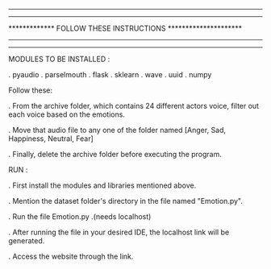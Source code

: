 *****************************************************************
*****************************************************************
*************   FOLLOW THESE INSTRUCTIONS   *********************
*****************************************************************
*****************************************************************


MODULES TO BE INSTALLED : 

. pyaudio
. parselmouth
. flask
. sklearn
. wave
. uuid
. numpy

Follow these: 

. From the archive folder, which contains 24 different actors voice, filter out each voice based on the emotions.

. Move that audio file to any one of the folder named [Anger, Sad, Happiness, Neutral, Fear]

. Finally, delete the archive folder before executing the program.


RUN :

. First install the modules and libraries mentioned above.

. Mention the dataset folder's directory in the file named "Emotion.py".

. Run the file Emotion.py .(needs localhost)

. After running the file in your desired IDE, the localhost link will be generated.

. Access the website through the link. 

